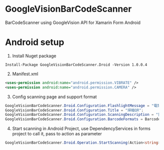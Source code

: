 # GoogleVisionBarCodeScanner
BarCodeScanner using GoogleVision API for Xamarin Form Android

# Android setup
1. Install Nuget package
```
Install-Package GoogleVisionBarCodeScanner.Droid -Version 1.0.0.4
```

2. Manifest.xml
```xml
<uses-permission android:name="android.permission.VIBRATE" />
<uses-permission android:name="android.permission.CAMERA" />
```

3. Config scanning page and support format
```C#
GoogleVisionBarCodeScanner.Droid.Configuration.FlashlightMessage = "電筒";
GoogleVisionBarCodeScanner.Droid.Configuration.Title = "掃瞄QR";
GoogleVisionBarCodeScanner.Droid.Configuration.ScanningDescription = "掃瞄QRCode";
GoogleVisionBarCodeScanner.Droid.Configuration.BarcodeFormats = BarcodeFormat.QrCode;
```

4. Start scanning in Android Project, use DependencyServices in forms project to call it, pass to action as parameter
```C#
GoogleVisionBarCodeScanner.Droid.Operation.StartScanning(Action<string>);
```
